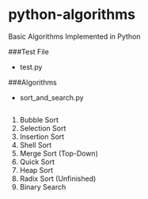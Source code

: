 # python-algorithms
Basic Algorithms Implemented in Python


###Test File
* test.py

###Algorithms
* sort_and_search.py
  ```
1. Bubble Sort
2. Selection Sort
3. Insertion Sort
4. Shell Sort
5. Merge Sort (Top-Down)
6. Quick Sort
7. Heap Sort
8. Radix Sort (Unfinished)
9. Binary Search
```
